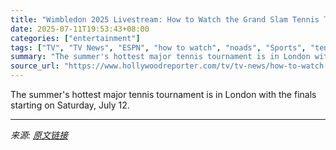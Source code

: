 ```yaml
---
title: "Wimbledon 2025 Livestream: How to Watch the Grand Slam Tennis Tournament Women’s Final Online for Free"
date: 2025-07-11T19:53:43+08:00
categories: ["entertainment"]
tags: ["TV", "TV News", "ESPN", "how to watch", "noads", "Sports", "tennis", "Wimbledon"]
summary: "The summer's hottest major tennis tournament is in London with the finals starting on Saturday, July 12."
source_url: "https://www.hollywoodreporter.com/tv/tv-news/how-to-watch-stream-wimbledon-live-online-free-1235935803/"
---
```


The summer's hottest major tennis tournament is in London with the finals starting on Saturday, July 12.

---

*来源: [原文链接](https://www.hollywoodreporter.com/tv/tv-news/how-to-watch-stream-wimbledon-live-online-free-1235935803/)*

